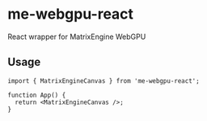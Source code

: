 # me-webgpu-react

React wrapper for MatrixEngine WebGPU

## Usage

```tsx
import { MatrixEngineCanvas } from 'me-webgpu-react';

function App() {
  return <MatrixEngineCanvas />;
}
```